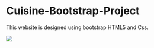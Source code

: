 <h1> Cuisine-Bootstrap-Project </h1>

This website is designed using bootstrap HTML5 and Css.

![](ekran.gif)
